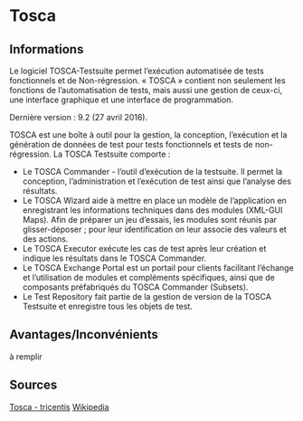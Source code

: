 # Tosca

## Informations
Le logiciel TOSCA-Testsuite permet l’exécution automatisée de tests fonctionnels et de Non-régression. « TOSCA » contient non seulement les fonctions de l’automatisation de tests, mais aussi une gestion de ceux-ci, une interface graphique et une interface de programmation.

Dernière version : 9.2 (27 avril 2016).

TOSCA est une boîte à outil pour la gestion, la conception, l’exécution et la génération de données de test pour tests fonctionnels et tests de non-régression. La TOSCA Testsuite comporte :

* Le TOSCA Commander - l’outil d’exécution de la testsuite. Il permet la conception, l’administration et l’exécution de test ainsi que l’analyse des résultats.
* Le TOSCA Wizard aide à mettre en place un modèle de l’application en enregistrant les informations techniques dans des modules (XML-GUI Maps). Afin de préparer un jeu d’essais, les modules sont réunis par glisser-déposer ; pour leur identification on leur associe des valeurs et des actions.
* Le TOSCA Executor exécute les cas de test après leur création et indique les résultats dans le TOSCA Commander.
* Le TOSCA Exchange Portal est un portail pour clients facilitant l’échange et l’utilisation de modules et compléments spécifiques, ainsi que de composants préfabriqués du TOSCA Commander (Subsets).
* Le Test Repository fait partie de la gestion de version de la TOSCA Testsuite et enregistre tous les objets de test.

## Avantages/Inconvénients
à remplir

## Sources
[Tosca - tricentis](https://www.tricentis.com/products/automate-continuous-testing-tosca/)
[Wikipedia](https://fr.wikipedia.org/wiki/Tosca_(logiciel))
